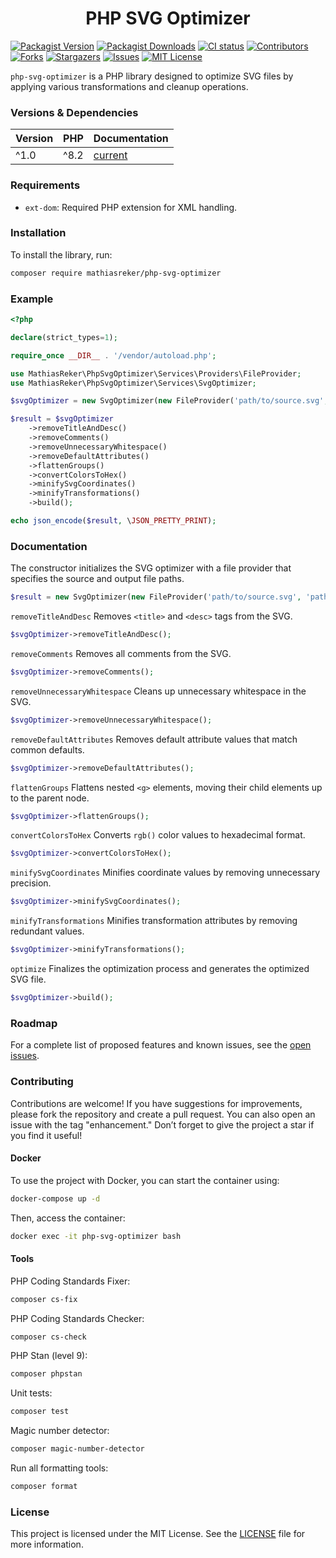 <h1 align="center">PHP SVG Optimizer</h1>

[![Packagist Version](https://img.shields.io/packagist/v/MathiasReker/php-svg-optimizer.svg)](https://packagist.org/packages/MathiasReker/php-svg-optimizer)
[![Packagist Downloads](https://img.shields.io/packagist/dt/MathiasReker/php-svg-optimizer.svg?color=%23ff007f)](https://packagist.org/packages/MathiasReker/php-svg-optimizer)
[![CI status](https://github.com/MathiasReker/php-svg-optimizer/actions/workflows/ci.yml/badge.svg?branch=develop)](https://github.com/MathiasReker/php-svg-optimizer/actions/workflows/ci.yml)
[![Contributors](https://img.shields.io/github/contributors/MathiasReker/php-svg-optimizer.svg)](https://github.com/MathiasReker/php-svg-optimizer/graphs/contributors)
[![Forks](https://img.shields.io/github/forks/MathiasReker/php-svg-optimizer.svg)](https://github.com/MathiasReker/php-svg-optimizer/network/members)
[![Stargazers](https://img.shields.io/github/stars/MathiasReker/php-svg-optimizer.svg)](https://github.com/MathiasReker/php-svg-optimizer/stargazers)
[![Issues](https://img.shields.io/github/issues/MathiasReker/php-svg-optimizer.svg)](https://github.com/MathiasReker/php-svg-optimizer/issues)
[![MIT License](https://img.shields.io/github/license/MathiasReker/php-svg-optimizer.svg)](https://github.com/MathiasReker/php-svg-optimizer/blob/develop/LICENSE.txt)

`php-svg-optimizer` is a PHP library designed to optimize SVG files by applying various transformations and cleanup
operations.

### Versions & Dependencies

| Version | PHP  | Documentation                                                |
|---------|------|--------------------------------------------------------------|
| ^1.0    | ^8.2 | [current](https://github.com/MathiasReker/php-svg-optimizer) |

### Requirements

- `ext-dom`: Required PHP extension for XML handling.

### Installation

To install the library, run:

```bash
composer require mathiasreker/php-svg-optimizer
```

### Example

```php
<?php

declare(strict_types=1);

require_once __DIR__ . '/vendor/autoload.php';

use MathiasReker\PhpSvgOptimizer\Services\Providers\FileProvider;
use MathiasReker\PhpSvgOptimizer\Services\SvgOptimizer;

$svgOptimizer = new SvgOptimizer(new FileProvider('path/to/source.svg', 'path/to/output.svg'));

$result = $svgOptimizer
    ->removeTitleAndDesc()
    ->removeComments()
    ->removeUnnecessaryWhitespace()
    ->removeDefaultAttributes()
    ->flattenGroups()
    ->convertColorsToHex()
    ->minifySvgCoordinates()
    ->minifyTransformations()
    ->build();

echo json_encode($result, \JSON_PRETTY_PRINT);
```

### Documentation

The constructor initializes the SVG optimizer with a file provider that specifies the source and output file paths.

```php
$result = new SvgOptimizer(new FileProvider('path/to/source.svg', 'path/to/output.svg'));
```

`removeTitleAndDesc` Removes `<title>` and `<desc>` tags from the SVG.

```php
$svgOptimizer->removeTitleAndDesc();
```

`removeComments` Removes all comments from the SVG.

```php
$svgOptimizer->removeComments();
```

`removeUnnecessaryWhitespace` Cleans up unnecessary whitespace in the SVG.

```php
$svgOptimizer->removeUnnecessaryWhitespace();
```

`removeDefaultAttributes` Removes default attribute values that match common defaults.

```php
$svgOptimizer->removeDefaultAttributes();
```

`flattenGroups` Flattens nested `<g>` elements, moving their child elements up to the parent node.

```php
$svgOptimizer->flattenGroups();
```

`convertColorsToHex` Converts `rgb()` color values to hexadecimal format.

```php
$svgOptimizer->convertColorsToHex();
```

`minifySvgCoordinates` Minifies coordinate values by removing unnecessary precision.

```php
$svgOptimizer->minifySvgCoordinates();
```

`minifyTransformations` Minifies transformation attributes by removing redundant values.

```php
$svgOptimizer->minifyTransformations();
```

`optimize` Finalizes the optimization process and generates the optimized SVG file.

```php
$svgOptimizer->build();
```

### Roadmap

For a complete list of proposed features and known issues, see
the [open issues](https://github.com/MathiasReker/php-svg-optimizer/issues).

### Contributing

Contributions are welcome! If you have suggestions for improvements, please fork the repository and create a pull
request. You can also open an issue with the tag "enhancement." Don’t forget to give the project a star if you find it
useful!

#### Docker

To use the project with Docker, you can start the container using:

```bash
docker-compose up -d
```

Then, access the container:

```bash
docker exec -it php-svg-optimizer bash
```

#### Tools

PHP Coding Standards Fixer:

```bash
composer cs-fix
```

PHP Coding Standards Checker:

```bash
composer cs-check
```

PHP Stan (level 9):

```bash
composer phpstan
```

Unit tests:

```bash
composer test
```

Magic number detector:

```bash
composer magic-number-detector
```

Run all formatting tools:

```bash
composer format
```

### License

This project is licensed under the MIT License. See
the [LICENSE](https://github.com/MathiasReker/php-svg-optimizer/blob/develop/LICENSE.txt) file for more information.
